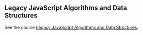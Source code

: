 ## Legacy JavaScript Algorithms and Data Structures

See the course [Legacy JavaScript Algorithms and Data Structures](https://www.freecodecamp.org/learn/javascript-algorithms-and-data-structures/).
